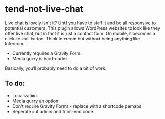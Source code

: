 # tend-not-live-chat

Live chat is lovely isn't it? Until you have to staff it and be all responsive to potential customers. This plugin allows WordPress websites to look like they offer live chat, but in fact it is just a contact form. On mobile, it becomes a click-to-call button. Think Intercom but without being anything like Intercom.

* Currently requires a Gravity Form.
* Media query is hard-coded.

Basically, you'll probably need to do a bit of work.

## To do:
* Localization.
* Media query an option
* Don't require Gravity Forms - replace with a shortcode perhaps
* Seperate out admin and front-end code
